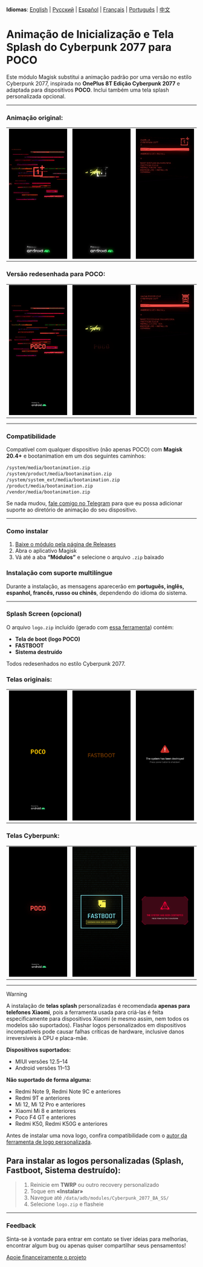 **Idiomas**: [English](README.md) | [Русский](README.ru.md) | [Español](README.es.md) | [Français](README.fr.md) | [Português](README.pt.md) | [中文](README.zh.md)
# Animação de Inicialização e Tela Splash do Cyberpunk 2077 para POCO

Este módulo Magisk substitui a animação padrão por uma versão no estilo Cyberpunk 2077, inspirada no **OnePlus 8T Edição Cyberpunk 2077** e adaptada para dispositivos **POCO**. Inclui também uma tela splash personalizada opcional.

---

### Animação original:
<table>
  <tr>
    <td><img src="images/original1.png" width="100%"/></td>
    <td><img src="images/original2.png" width="100%"/></td>
    <td><img src="images/original3.png" width="100%"/></td>
  </tr>
</table>

### Versão redesenhada para POCO:
<table>
  <tr>
    <td><img src="images/custom1.png" width="100%"/></td>
    <td><img src="images/custom2.png" width="100%"/></td>
    <td><img src="images/custom3.png" width="100%"/></td>
  </tr>
</table>

---

### Compatibilidade

Compatível com qualquer dispositivo (não apenas POCO) com **Magisk 20.4+** e bootanimation em um dos seguintes caminhos:

```
/system/media/bootanimation.zip
/system/product/media/bootanimation.zip
/system/system_ext/media/bootanimation.zip
/product/media/bootanimation.zip
/vendor/media/bootanimation.zip
```

Se nada mudou, [fale comigo no Telegram](https://t.me/ENEIZEMatic) para que eu possa adicionar suporte ao diretório de animação do seu dispositivo.

---

### Como instalar

 1. [Baixe o módulo pela página de Releases](https://github.com/ENEIZEM/Magisk-Module-Cyberpunk-2077-Bootanimation-SplashScreen-POCO/releases)
 2. Abra o aplicativo Magisk
 3. Vá até a aba **“Módulos”** e selecione o arquivo `.zip` baixado

### Instalação com suporte multilíngue

Durante a instalação, as mensagens aparecerão em **português, inglês, espanhol, francês, russo ou chinês**, dependendo do idioma do sistema.

---

### Splash Screen (opcional)
O arquivo `logo.zip` incluído (gerado com [essa ferramenta](https://4pda.to/forum/index.php?showtopic=1023354&st=1580#entry114714184)) contém:

 * **Tela de boot (logo POCO)**
 * **FASTBOOT**
 * **Sistema destruído**

Todos redesenhados no estilo Cyberpunk 2077.

### Telas originais:
<table>
  <tr>
    <td><img src="images/splash_orig1.png" width="100%"/></td>
    <td><img src="images/splash_orig2.png" width="100%"/></td>
    <td><img src="images/splash_orig3.png" width="100%"/></td>
  </tr>
</table>

### Telas Cyberpunk:
<table>
  <tr>
    <td><img src="images/splash_custom1.png" width="100%"/></td>
    <td><img src="images/splash_custom2.png" width="100%"/></td>
    <td><img src="images/splash_custom3.png" width="100%"/></td>
  </tr>
</table>

---

> [!WARNING]
> A instalação de **telas splash** personalizadas é recomendada **apenas para telefones Xiaomi**, pois a ferramenta usada para criá-las é feita especificamente para dispositivos Xiaomi (e mesmo assim, nem todos os modelos são suportados).
> Flashar logos personalizados em dispositivos incompatíveis pode causar falhas críticas de hardware, inclusive danos irreversíveis à CPU e placa-mãe.
>
> **Dispositivos suportados:**
> - MIUI versões 12.5–14
> - Android versões 11–13
>
> **Não suportado de forma alguma:**
> - Redmi Note 9, Redmi Note 9C e anteriores
> - Redmi 9T e anteriores
> - Mi 12, Mi 12 Pro e anteriores
> - Xiaomi Mi 8 e anteriores
> - Poco F4 GT e anteriores
> - Redmi K50, Redmi K50G e anteriores
>
> Antes de instalar uma nova logo, confira compatibilidade com o [autor da ferramenta de logo personalizada](https://t.me/theskyfather).

## Para instalar as logos personalizadas (Splash, Fastboot, Sistema destruído):

> 1. Reinicie em **TWRP** ou outro recovery personalizado
> 2. Toque em **«Instalar»**
> 3. Navegue até `/data/adb/modules/Cyberpunk_2077_BA_SS/`
> 4. Selecione `logo.zip` e flasheie

---

### Feedback

Sinta-se à vontade para entrar em contato se tiver ideias para melhorias, encontrar algum bug ou apenas quiser compartilhar seus pensamentos!

[Apoie financeiramente o projeto](https://www.donationalerts.com/r/eneizematic)